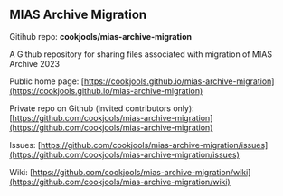 ## MIAS Archive Migration 

Gitihub repo: **cookjools/mias-archive-migration**

A Github repository for sharing files associated with migration of MIAS Archive 2023

Public home page: [https://cookjools.github.io/mias-archive-migration](https://cookjools.github.io/mias-archive-migration)

Private repo on Github (invited contributors only): [https://github.com/cookjools/mias-archive-migration](https://github.com/cookjools/mias-archive-migration)

Issues: [https://github.com/cookjools/mias-archive-migration/issues](https://github.com/cookjools/mias-archive-migration/issues)

Wiki: [https://github.com/cookjools/mias-archive-migration/wiki](https://github.com/cookjools/mias-archive-migration/wiki)
